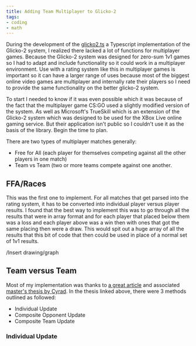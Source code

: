 ```yaml
---
title: Adding Team Multiplayer to Glicko-2
tags:
- coding
- math
---
```


During the development of the [glicko2.ts]() a Typescript implementation of the Glicko-2 system, I realized there lacked a lot of functions for multiplayer games. Because the Glicko-2 system was designed for zero-sum 1v1 games so I had to adapt and include functionality so it could work in a multiplayer environment. Use with a rating system like this in multiplayer games is important so it can have a larger range of uses because most of the biggest online video games are multiplayer and internally rate their players so I need to provide the same functionality on the better glicko-2 system.

To start I needed to know if it was even possible which it was because of the fact that the multiplayer game CS:GO used a slightly modified version of the system. As well as Microsoft's TrueSkill which is an extension of the Glicko-2 system which was designed to be used for the XBox Live online gaming service. But their application isn't public so I couldn't use it as the basis of the library. Begin the time to plan.

There are two types of multiplayer matches generally:

- Free for All (each player for themselves competing against all the other players in one match)
- Team vs Team (two or more teams compete against one another.

## FFA/Races

This was the first one to implement. For all matches that get parsed into the rating system, it has to be converted into individual player versus player results. I found that the best way to implement this was to go through all the results that were in array format and for each player that placed below them was a loss and each player above was a win then with ones that got the same placing then were a draw. This would spit out a huge array of all the results that this bit of code that then could be used in place of a normal set of 1v1 results.

/Insert drawing/graph

## Team versus Team

Most of my implementation was thanks to [a great article](https://rhetoricstudios.com/cyrad/thesis/) and associated [master's thesis by Cyrad](https://rhetoricstudios.com/downloads/AbstractingGlicko2ForTeamGames.pdf). In the thesis linked above, there were 3 methods outlined as followed:

- Individual Update
- Composite Opponent Update
- Composite Team Update

### Individual Update
